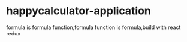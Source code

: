 # happycalculator-application
formula is formula function,formula function is formula,build with react redux
